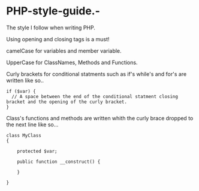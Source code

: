 # PHP-style-guide.-

The style I follow when writing PHP. 

Using opening and closing <?php ?> tags is a must!

camelCase for variables and member variable. 

UpperCase for ClassNames, Methods and Functions. 

Curly brackets for conditional statments such as if's while's and for's are written like so.. 

    if ($var) {
      // A space between the end of the conditional statment closing bracket and the opening of the curly bracket.
    }
    
    
Class's functions and methods are written whith the curly brace dropped to the next line like so... 

    class MyClass 
    {

        protected $var;
    
        public function __construct() {
      
        }
  
    }

